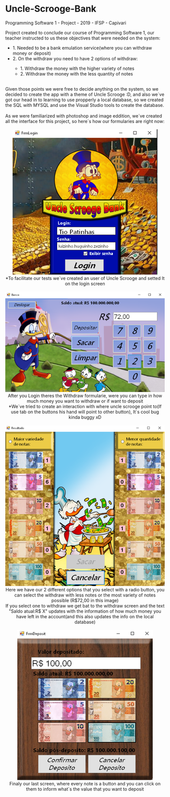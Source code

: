 # Uncle-Scrooge-Bank
Programming Software 1 - Project - 2019 - IFSP - Capivari

<div>Project created to conclude our course of Programming Software 1, our teacher instructed to us these objectives that were needed on the system:</div>
<ul>
  <li>1. Needed to be a bank emulation service(where you can withdraw money or deposit)</li>
  <li>2. On the withdraw you need to have 2 options of withdraw:</li>
  <ul>
    <li>1. Withdraw the money with the higher variety of notes</li>
    <li>2. Withdraw the money with the less quantity of notes</li>
  </ul>
</ul><br/>
<div>Given those points we were free to decide anything on the system, so we decided to create the app with a theme of Uncle Scrooge :D, and also we´ve got our head in to learning to use propperly a local database, so we created the SQL with MYSQL and use the Visual Studio tools to create the database.</div><br>
<div>As we were familiarized with photoshop and image eddition, we´ve created all the interface for this project, so here´s how our formularies are right now:</div><br>

<div align="center">
<img src="FrmLogin.png" alt="Login inital screen">
<br>
*To facilitate our tests we´ve created an user of Uncle Scrooge and setted It on the login screen
</div><br>

<div align="center">
<img src="FrmSaque.png" alt="Withdraw screen"><br>
After you Login theres the Withdraw formularie, were you can type in how much money you want to withdraw or if want to deposit<br>
*We´ve tried to create an interaction with where uncle scrooge point to(If use tab on the buttons his hand will point to other button), It´s cool bug kinda buggy xD
</div><br>

<div align="center">
<img src="FrmResult.png" alt="Calculated result screen"><br>
Here we have our 2 different options that you select with a radio button, you can select the withdraw with less notes or the most variety of notes possible (R$72,00 in this image)<br>
If you select one to withdraw we get bat to the withdraw screen and the text "Saldo atual:R$ X" updates with the information of how much money you have left in the account(and this also updates the info on the local database)
</div><br>

<div align="center">
<img src="FrmDeposit.png" alt="Deposit screen">
<br>
Finaly our last screen, where every note is a button and you can click on them to inform what´s the value that you want to deposit
</div>
